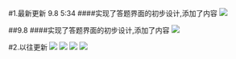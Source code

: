 

#1.最新更新 9.8 5:34
####实现了答题界面的初步设计,添加了内容
![](https://coding.net/u/mangguo/p/DrivingTestBook/git/raw/master/image/6.jpg)


##9.8 
####实现了答题界面的初步设计,添加了内容
![](https://coding.net/u/mangguo/p/DrivingTestBook/git/raw/master/image/5.jpg)


#2.以往更新
![](https://coding.net/u/mangguo/p/DrivingTestBook/git/raw/master/image/1.jpg)
![](https://coding.net/u/mangguo/p/DrivingTestBook/git/raw/master/image/2.jpg)
![](https://coding.net/u/mangguo/p/DrivingTestBook/git/raw/master/image/3.jpg)
![](https://coding.net/u/mangguo/p/DrivingTestBook/git/raw/master/image/4.jpg)